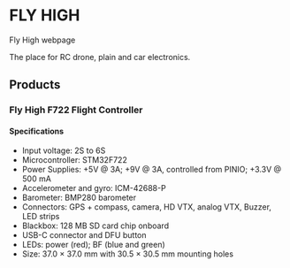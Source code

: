 # FLY HIGH
Fly High webpage

The place for RC drone, plain and car electronics.

## Products

### Fly High F722 Flight Controller

#### Specifications

- Input voltage: 2S to 6S
- Microcontroller: STM32F722
- Power Supplies: +5V @ 3A; +9V @ 3A, controlled from PINIO; +3.3V @ 500 mA
- Accelerometer and gyro: ICM-42688-P
- Barometer: BMP280 barometer
- Connectors: GPS + compass, camera, HD VTX, analog VTX, Buzzer, LED strips
- Blackbox: 128 MB SD card chip onboard
- USB-C connector and DFU button
- LEDs: power (red); BF (blue and green)
- Size: 37.0 × 37.0 mm with 30.5 × 30.5 mm mounting holes
